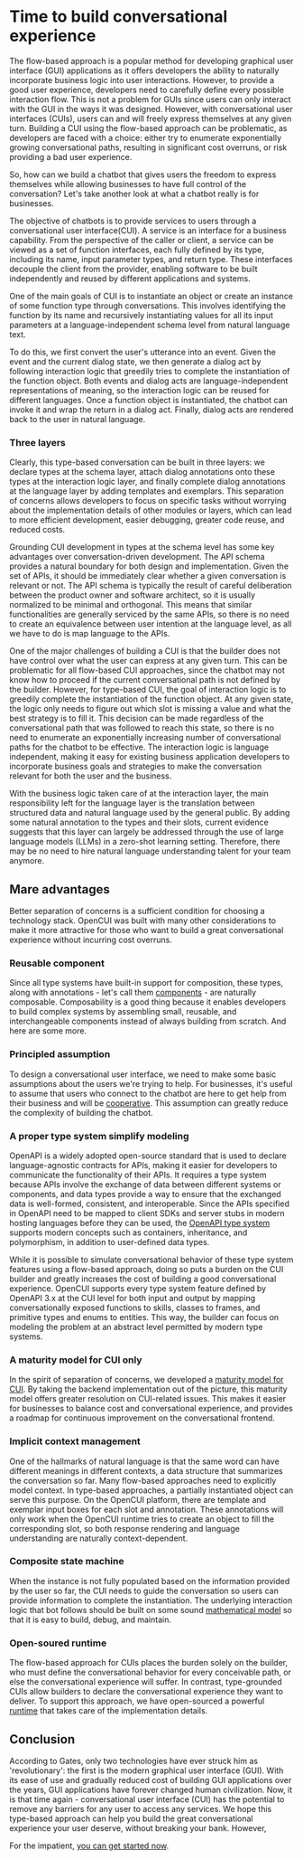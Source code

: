 # Time to build conversational experience
The flow-based approach is a popular method for developing graphical user interface (GUI) applications as it offers developers the ability to naturally incorporate business logic into user interactions. However, to provide a good user experience, developers need to carefully define every possible interaction flow. This is not a problem for GUIs since users can only interact with the GUI in the ways it was designed. However, with conversational user interfaces (CUIs), users can and will freely express themselves at any given turn. Building a CUI using the flow-based approach can be problematic, as developers are faced with a choice: either try to enumerate exponentially growing conversational paths, resulting in significant cost overruns, or risk providing a bad user experience.

So, how can we build a chatbot that gives users the freedom to express themselves while allowing businesses to have full control of the conversation? Let's take another look at what a chatbot really is for businesses.

The objective of chatbots is to provide services to users through a conversational user interface(CUI). A service is an interface for a business capability. From the perspective of the caller or client, a service can be viewed as a set of function interfaces, each fully defined by its type, including its name, input parameter types, and return type. These interfaces decouple the client from the provider, enabling software to be built independently and reused by different applications and systems.

One of the main goals of CUI is to instantiate an object or create an instance of some function type through conversations. This involves identifying the function by its name and recursively instantiating values for all its input parameters at a language-independent schema level from natural language text. 

To do this, we first convert the user's utterance into an event. Given the event and the current dialog state, we then generate a dialog act by following interaction logic that greedily tries to complete the instantiation of the function object. Both events and dialog acts are language-independent representations of meaning, so the interaction logic can be reused for different languages. Once a function object is instantiated, the chatbot can invoke it and wrap the return in a dialog act. Finally, dialog acts are rendered back to the user in natural language.

### Three layers
Clearly, this type-based conversation can be built in three layers: we declare types at the schema layer, attach dialog annotations onto these types at the interaction logic layer, and finally complete dialog annotations at the language layer by adding templates and exemplars. This separation of concerns allows developers to focus on specific tasks without worrying about the implementation details of other modules or layers, which can lead to more efficient development, easier debugging, greater code reuse, and reduced costs.

Grounding CUI development in types at the schema level has some key advantages over conversation-driven development. The API schema provides a natural boundary for both design and implementation. Given the set of APIs, it should be immediately clear whether a given conversation is relevant or not. The API schema is typically the result of careful deliberation between the product owner and software architect, so it is usually normalized to be minimal and orthogonal. This means that similar functionalities are generally serviced by the same APIs, so there is no need to create an equivalence between user intention at the language level, as all we have to do is map language to the APIs.

One of the major challenges of building a CUI is that the builder does not have control over what the user can express at any given turn. This can be problematic for all flow-based CUI approaches, since the chatbot may not know how to proceed if the current conversational path is not defined by the builder. However, for type-based CUI, the goal of interaction logic is to greedily complete the instantiation of the function object. At any given state, the logic only needs to figure out which slot is missing a value and what the best strategy is to fill it. This decision can be made regardless of the conversational path that was followed to reach this state, so there is no need to enumerate an exponentially increasing number of conversational paths for the chatbot to be effective. The interaction logic is language independent, making it easy for existing business application developers to incorporate business goals and strategies to make the conversation relevant for both the user and the business.

With the business logic taken care of at the interaction layer, the main responsibility left for the language layer is the translation between structured data and natural language used by the general public. By adding some natural annotation to the types and their slots, current evidence suggests that this layer can largely be addressed through the use of large language models (LLMs) in a zero-shot learning setting. Therefore, there may be no need to hire natural language understanding talent for your team anymore.

## Mare advantages
Better separation of concerns is a sufficient condition for choosing a technology stack. OpenCUI was built with many other considerations to make it more attractive for those who want to build a great conversational experience without incurring cost overruns.

### Reusable component
Since all type systems have built-in support for composition, these types, along with annotations - let's call them [components](./components.md) - are naturally composable. Composability is a good thing because it enables developers to build complex systems by assembling small, reusable, and interchangeable components instead of always building from scratch. And here are some more.

### Principled assumption
To design a conversational user interface, we need to make some basic assumptions about the users we're trying to help. For businesses, it's useful to assume that users who connect to the chatbot are here to get help from their business and will be [cooperative](./cooperative.md). This assumption can greatly reduce the complexity of building the chatbot.

### A proper type system simplify modeling
OpenAPI is a widely adopted open-source standard that is used to declare language-agnostic contracts for APIs, making it easier for developers to communicate the functionality of their APIs. It requires a type system because APIs involve the exchange of data between different systems or components, and data types provide a way to ensure that the exchanged data is well-formed, consistent, and interoperable. Since the APIs specified in OpenAPI need to be mapped to client SDKs and server stubs in modern hosting languages before they can be used, the [OpenAPI type system](https://swagger.io/docs/specification/data-models/) supports modern concepts such as containers, inheritance, and polymorphism, in addition to user-defined data types.

While it is possible to simulate conversational behavior of these type system features using a flow-based approach, doing so puts a burden on the CUI builder and greatly increases the cost of building a good conversational experience. OpenCUI supports every type system feature defined by OpenAPI 3.x at the CUI level for both input and output by mapping conversationally exposed functions to skills, classes to frames, and primitive types and enums to entities. This way, the builder can focus on modeling the problem at an abstract level permitted by modern type systems.

### A maturity model for CUI only
In the spirit of separation of concerns, we developed a [maturity model for CUI](./5levels-cui.md). By taking the backend implementation out of the picture, this maturity model offers greater resolution on CUI-related issues. This makes it easier for businesses to balance cost and conversational experience, and provides a roadmap for continuous improvement on the conversational frontend.

### Implicit context management
One of the hallmarks of natural language is that the same word can have different meanings in different contexts, a data structure that summarizes the conversation so far. Many flow-based approaches need to explicitly model context. In type-based approaches, a partially instantiated object can serve this purpose. On the OpenCUI platform, there are template and exemplar input boxes for each slot and annotation. These annotations will only work when the OpenCUI runtime tries to create an object to fill the corresponding slot, so both response rendering and language understanding are naturally context-dependent.

### Composite state machine
When the instance is not fully populated based on the information provided by the user so far, the CUI needs to guide the conversation so users can provide information to complete the instantiation. The underlying interaction logic that bot follows should be built on some sound [mathematical model](./slotfilling.md) so that it is easy to build, debug, and maintain.

### Open-soured runtime
The flow-based approach for CUIs places the burden solely on the builder, who must define the conversational behavior for every conceivable path, or else the conversational experience will suffer. In contrast, type-grounded CUIs allow builders to declare the conversational experience they want to deliver. To support this approach, we have open-sourced a powerful [runtime](./architecture.md) that takes care of the implementation details.

## Conclusion
According to Gates, only two technologies have ever struck him as 'revolutionary': the first is the modern graphical user interface (GUI). With its ease of use and gradually reduced cost of building GUI applications over the years, GUI applications have forever changed human civilization. Now, it is that time again - conversational user interface (CUI) has the potential to remove any barriers for any user to access any services. We hope this type-based approach can help you build the great conversational experience your user deserve, without breaking your bank. However, 


For the impatient, [you can get started now](https://build.opencui.io).
